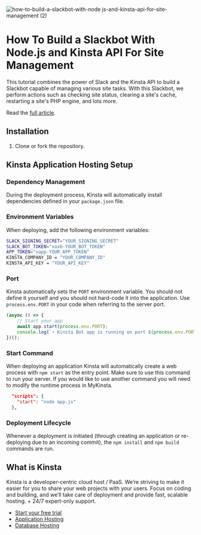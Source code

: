 
![how-to-build-a-slackbot-with-node js-and-kinsta-api-for-site-management (2)](https://github.com/kinsta/SlackBot-Kinsta-API/assets/57611810/b4ada232-a957-48e4-8511-397fbbafa3fc)

# How To Build a Slackbot With Node.js and Kinsta API For Site Management

This tutorial combines the power of Slack and the Kinsta API to build a Slackbot capable of managing various site tasks. With this Slackbot, we perform actions such as checking site status, clearing a site's cache, restarting a site's PHP engine, and lots more.

Read the [full article](https://kinsta.com/blog/create-slackbot-site-management).

## Installation
1. Clone or fork the repository.

## Kinsta Application Hosting Setup
### Dependency Management

During the deployment process, Kinsta will automatically install dependencies defined in your `package.json` file.

### Environment Variables
When deploying, add the following environment variables:

```bash
SLACK_SIGNING_SECRET="YOUR_SIGNING_SECRET"
SLACK_BOT_TOKEN="xoxb-YOUR_BOT_TOKEN"
APP_TOKEN="xapp-YOUR_APP_TOKEN"
KINSTA_COMPANY_ID = "YOUR_COMPANY_ID" 
KINSTA_API_KEY = "YOUR_API_KEY"
```

### Port

Kinsta automatically sets the `PORT` environment variable. You should not define it yourself and you should not hard-code it into the application. Use `process.env.PORT` in your code when referring to the server port.

```js
(async () => {
	// Start your app
	await app.start(process.env.PORT);
	console.log(`⚡️ Kinsta Bot app is running on port ${process.env.PORT}!`);
})();
```

### Start Command

When deploying an application Kinsta will automatically create a web process with `npm start` as the entry point. Make sure to use this command to run your server. If you would like to use another command you will need to modify the runtime process in MyKinsta.

```json
  "scripts": {
    "start": "node app.js"
  },
```
### Deployment Lifecycle

Whenever a deployment is initiated (through creating an application or re-deploying due to an incoming commit), the `npm install` and `npm build` commands are run.

## What is Kinsta
Kinsta is a developer-centric cloud host / PaaS. We’re striving to make it easier for you to share your web projects with your users. Focus on coding and building, and we’ll take care of deployment and provide fast, scalable hosting. + 24/7 expert-only support.

- [Start your free trial](https://kinsta.com/signup/?product_type=app-db)
- [Application Hosting](https://kinsta.com/application-hosting)
- [Database Hosting](https://kinsta.com/database-hosting)
